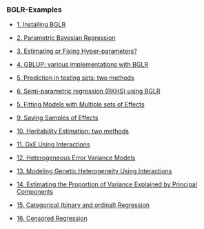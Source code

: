 ### BGLR-Examples

  - [1. Installing BGLR](https://github.com/gdlc/BGLR-R/blob/master/inst/md/Install.md)
  
  - [2. Parametric Bayesian Regression](https://github.com/gdlc/BGLR-R/blob/master/inst/md/BayesianAlphabet.md)
  
  - [3. Estimating or Fixing Hyper-parameters?](https://github.com/gdlc/BGLR-R/blob/master/inst/md/Hyperparameters.md)
  
  - [4. GBLUP: various implementations with BGLR](https://github.com/gdlc/BGLR-R/blob/master/inst/md/GBLUP.md)
  
  - [5. Prediction in testing sets: two methods](https://github.com/gdlc/BGLR-R/blob/master/inst/md/Validation.md)
  
  - [6. Semi-parametric regression (RKHS) using BGLR](https://github.com/gdlc/BGLR-R/blob/master/inst/md/RKHS.md)
  
  - [5. Fitting Models with Multiple sets of Effects]()
  
  - [9. Saving Samples of Effects]()
  
  - [10. Heritability Estimation: two methods]()
  
  - [11. GxE Using Interactions]()
  
  - [12. Heterogeneous Error Variance Models]()
  
  - [13. Modeling Genetic Heterogeneity Using Interactions]()
  
  - [14. Estimating the Proportion of Variance Explained by Principal Components]()
  
  - [15. Categorical (binary and ordinal) Regression]()
  
  - [16. Censored Regression]()
  
